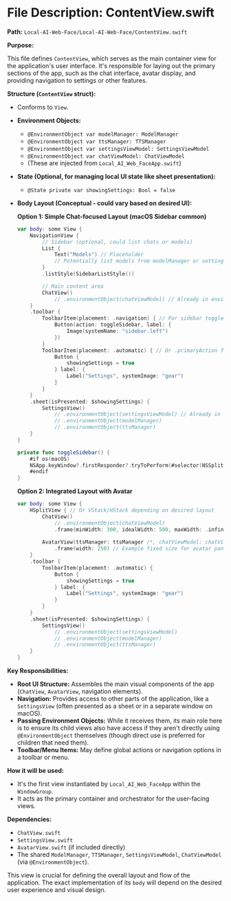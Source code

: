 # File Description: ContentView.swift

**Path:** `Local-AI-Web-Face/Local-AI-Web-Face/ContentView.swift`

**Purpose:**

This file defines `ContentView`, which serves as the main container view for the application's user interface. It's responsible for laying out the primary sections of the app, such as the chat interface, avatar display, and providing navigation to settings or other features.

**Structure (`ContentView` struct):**

*   Conforms to `View`.
*   **Environment Objects:**
    *   `@EnvironmentObject var modelManager: ModelManager`
    *   `@EnvironmentObject var ttsManager: TTSManager`
    *   `@EnvironmentObject var settingsViewModel: SettingsViewModel`
    *   `@EnvironmentObject var chatViewModel: ChatViewModel`
    *   (These are injected from `Local_AI_Web_FaceApp.swift`)
*   **State (Optional, for managing local UI state like sheet presentation):**
    *   `@State private var showingSettings: Bool = false`
*   **Body Layout (Conceptual - could vary based on desired UI):**

    **Option 1: Simple Chat-focused Layout (macOS Sidebar common)**
    ```swift
    var body: some View {
        NavigationView {
            // Sidebar (optional, could list chats or models)
            List {
                Text("Models") // Placeholder
                // Potentially list models from modelManager or settingsViewModel
            }
            .listStyle(SidebarListStyle())

            // Main content area
            ChatView()
                // .environmentObject(chatViewModel) // Already in environment
        }
        .toolbar {
            ToolbarItem(placement: .navigation) { // For sidebar toggle on macOS
                Button(action: toggleSidebar, label: {
                    Image(systemName: "sidebar.left")
                })
            }
            ToolbarItem(placement: .automatic) { // Or .primaryAction for macOS
                Button {
                    showingSettings = true
                } label: {
                    Label("Settings", systemImage: "gear")
                }
            }
        }
        .sheet(isPresented: $showingSettings) {
            SettingsView()
                // .environmentObject(settingsViewModel) // Already in environment
                // .environmentObject(modelManager)
                // .environmentObject(ttsManager)
        }
    }

    private func toggleSidebar() {
        #if os(macOS)
        NSApp.keyWindow?.firstResponder?.tryToPerform(#selector(NSSplitViewController.toggleSidebar(_:)), with: nil)
        #endif
    }
    ```

    **Option 2: Integrated Layout with Avatar**
    ```swift
    var body: some View {
        HSplitView { // Or VStack/HStack depending on desired layout
            ChatView()
                // .environmentObject(chatViewModel)
                .frame(minWidth: 300, idealWidth: 500, maxWidth: .infinity)
            
            AvatarView(ttsManager: ttsManager /*, chatViewModel: chatViewModel */)
                .frame(width: 250) // Example fixed size for avatar panel
        }
        .toolbar {
            ToolbarItem(placement: .automatic) {
                Button {
                    showingSettings = true
                } label: {
                    Label("Settings", systemImage: "gear")
                }
            }
        }
        .sheet(isPresented: $showingSettings) {
            SettingsView()
                // .environmentObject(settingsViewModel)
                // .environmentObject(modelManager)
                // .environmentObject(ttsManager)
        }
    }
    ```

**Key Responsibilities:**

*   **Root UI Structure:** Assembles the main visual components of the app (`ChatView`, `AvatarView`, navigation elements).
*   **Navigation:** Provides access to other parts of the application, like a `SettingsView` (often presented as a sheet or in a separate window on macOS).
*   **Passing Environment Objects:** While it receives them, its main role here is to ensure its child views also have access if they aren't directly using `@EnvironmentObject` themselves (though direct use is preferred for children that need them).
*   **Toolbar/Menu Items:** May define global actions or navigation options in a toolbar or menu.

**How it will be used:**

*   It's the first view instantiated by `Local_AI_Web_FaceApp` within the `WindowGroup`.
*   It acts as the primary container and orchestrator for the user-facing views.

**Dependencies:**

*   `ChatView.swift`
*   `SettingsView.swift`
*   `AvatarView.swift` (if included directly)
*   The shared `ModelManager`, `TTSManager`, `SettingsViewModel`, `ChatViewModel` (via `@EnvironmentObject`).

This view is crucial for defining the overall layout and flow of the application. The exact implementation of its `body` will depend on the desired user experience and visual design.

